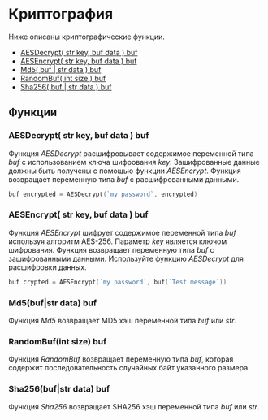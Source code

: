 # Криптография

Ниже описаны криптографические функции.

* [AESDecrypt\( str key, buf data \) buf](crypto.md#aesdecrypt-str-key-buf-data-buf)
* [AESEncrypt\( str key, buf data \) buf](crypto.md#aesencrypt-str-key-buf-data-buf)
* [Md5\( buf \| str data \) buf](crypto.md#md-5-buf-or-str-data-buf)
* [RandomBuf\( int size \) buf](crypto.md#randombuf-int-size-buf)
* [Sha256\( buf \| str data \) buf](crypto.md#sha-256-buf-or-str-data-buf)

## Функции

### AESDecrypt\( str key, buf data \) buf

Функция _AESDecrypt_ расшифровывает содержимое переменной типа *buf* с использованием ключа шифрования *key*. Зашифрованные данные должны быть получены с помощью функции *AESEncrypt*. Функция возвращает переменную типа *buf* с расшифрованными данными.

``` go
buf encrypted = AESDecrypt(`my password`, encrypted)
```

### AESEncrypt\( str key, buf data \) buf

Функция _AESEncrypt_ шифрует содержимое переменной типа *buf* используя алгоритм AES-256. Параметр *key* является ключом шифрования. Функция возвращает переменную типа *buf* с зашифрованными данными. Используйте функцию *AESDecrypt* для расшифровки данных.

``` go
buf crypted = AESEncrypt(`my password`, buf(`Test message`))
```

### Md5\(buf\|str data\) buf

Функция _Md5_ возвращает MD5 хэш переменной типа _buf_ или _str_.

### RandomBuf\(int size\) buf

Функция _RandomBuf_ возвращает переменную типа *buf*, которая содержит последовательность случайных байт указанного размера.

### Sha256\(buf\|str data\) buf

Функция _Sha256_ возвращает SHA256 хэш переменной типа _buf_ или _str_.


